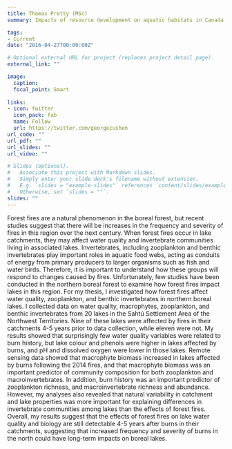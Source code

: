 ```yaml
---
title: Thomas Pretty (MSc)
summary: Impacts of resource development on aquatic habitats in Canada's north

tags:
- Current
date: "2016-04-27T00:00:00Z"

# Optional external URL for project (replaces project detail page).
external_link: ""

image:
  caption: 
  focal_point: Smart
  
links:
- icon: twitter
  icon_pack: fab
  name: Follow
  url: https://twitter.com/georgecushen
url_code: ""
url_pdf: ""
url_slides: ""
url_video: ""

# Slides (optional).
#   Associate this project with Markdown slides.
#   Simply enter your slide deck's filename without extension.
#   E.g. `slides = "example-slides"` references `content/slides/example-slides.md`.
#   Otherwise, set `slides = ""`.
slides: ""
---
```


Forest fires are a natural phenomenon in the boreal forest, but recent studies suggest that there will be increases in the frequency and severity of fires in this region over the next century. When forest fires occur in lake catchments, they may affect water quality and invertebrate communities living in associated lakes. Invertebrates, including zooplankton and benthic invertebrates play important roles in aquatic food webs, acting as conduits of energy from primary producers to larger organisms such as fish and water birds. Therefore, it is important to understand how these groups will respond to changes caused by fires. Unfortunately, few studies have been conducted in the northern boreal forest to examine how forest fires impact lakes in this region. For my thesis, I investigated how forest fires affect water quality, zooplankton, and benthic invertebrates in northern boreal lakes. I collected data on water quality, macrophytes, zooplankton, and benthic invertebrates from 20 lakes in the Sahtú  Settlement Area of the Northwest Territories. Nine of these lakes were affected by fires in their catchments 4-5 years prior to data collection, while eleven were not. My results showed that surprisingly few water quality variables were related to burn history, but lake colour and phenols were higher in lakes affected by burns, and pH and dissolved oxygen were lower in those lakes. Remote sensing data showed that macrophyte biomass increased in lakes affected by burns following the 2014 fires, and that macrophyte biomass was an important predictor of community composition for both zooplankton and macroinvertebrates. In addition, burn history was an important predictor of zooplankton richness, and macroinvertebrate richness and abundance. However, my analyses also revealed that natural variability in catchment and lake properties was more important for explaining differences in invertebrate communities among lakes than the effects of forest fires. Overall, my results suggest that the effects of forest fires on lake water quality and biology are still detectable 4-5 years after burns in their catchments, suggesting that increased frequency and severity of burns in the north could have long-term impacts on boreal lakes. 

